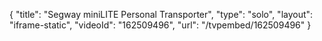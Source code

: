 {
    "title": "Segway miniLITE Personal Transporter",
    "type": "solo",
    "layout": "iframe-static",
    "videoId": "162509496",
    "url": "\/tvpembed\/162509496"
}